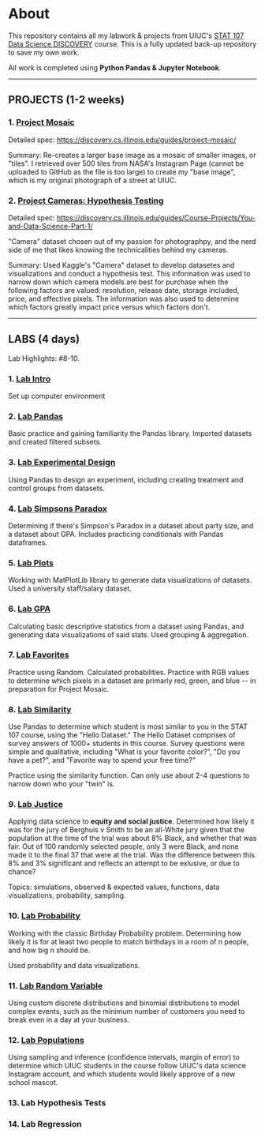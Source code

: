 # About
This repository contains all my labwork & projects from UIUC's [STAT 107 Data Science DISCOVERY](https://discovery.cs.illinois.edu/) course. This is a fully updated back-up repository to save my own work. 

All work is completed using **Python Pandas & Jupyter Notebook**.

--------------------------------------------------------------------------------------------------------------------------------------------------------

## PROJECTS (1-2 weeks)

### 1. [Project Mosaic](https://github.com/rkwreck/STAT107_Labs_and_Projects/tree/main/project_mosaic)
Detailed spec: https://discovery.cs.illinois.edu/guides/project-mosaic/

Summary: Re-creates a larger base image as a mosaic of smaller images, or "tiles". I retrieved over 500 tiles from NASA's Instagram Page (cannot be uploaded to GitHub as the file is too large) to create my "base image", which is my original photograph of a street at UIUC. 

### 2. [Project Cameras: Hypothesis Testing](https://github.com/rkwreck/STAT107_Labs_and_Projects/tree/main/project2)
Detailed spec: https://discovery.cs.illinois.edu/guides/Course-Projects/You-and-Data-Science-Part-1/ 

"Camera" dataset chosen out of my passion for photographpy, and the nerd side of me that likes knowing the technicalities behind my cameras. 

Summary: Used Kaggle's "Camera" dataset to develop datasetes and visualizations and conduct a hypothesis test. This information was used to narrow down which camera models are best for purchase when the following factors are valued: resolution, release date, storage included, price, and effective pixels. The information was also used to determine which factors greatly impact price versus which factors don't. 

--------------------------------------------------------------------------------------------------------------------------------------------------------

 ## LABS (4 days)

 Lab Highlights: #8-10. 

 ### 1. [Lab Intro](https://github.com/rkwreck/STAT107_Labs_and_Projects/blob/main/lab_intro/lab_intro.ipynb)
 
 Set up computer environment

 ### 2. [Lab Pandas](https://github.com/rkwreck/STAT107_Labs_and_Projects/blob/main/lab_pandas/lab_pandas.ipynb)
 
 Basic practice and gaining familiarity the Pandas library. Imported datasets and created filtered subsets.

 ### 3. [Lab Experimental Design](https://github.com/rkwreck/STAT107_Labs_and_Projects/blob/main/lab_exp_design/lab_exp_design.ipynb)

 Using Pandas to design an experiment, including creating treatment and control groups from datasets. 

 ### 4. [Lab Simpsons Paradox](https://github.com/rkwreck/STAT107_Labs_and_Projects/blob/main/lab_simpsons_paradox/lab_simpsons_paradox.ipynb)

Determining if there's Simpson's Paradox in a dataset about party size, and a dataset about GPA. Includes practicing conditionals with Pandas dataframes.

 ### 5. [Lab Plots](https://github.com/rkwreck/STAT107_Labs_and_Projects/blob/main/lab_plots/lab_plots.ipynb)

Working with MatPlotLib library to generate data visualizations of datasets. Used a university staff/salary dataset. 

 ### 6. [Lab GPA](https://canvas.illinois.edu/courses/48517/assignments/1033059)

Calculating basic descriptive statistics from a dataset using Pandas, and generating data visualizations of said stats. Used grouping & aggregation. 
  
 ### 7. [Lab Favorites](https://canvas.illinois.edu/courses/48517/assignments/1033060)

Practice using Random. Calculated probabilities. Practice with RGB values to determine which pixels in a dataset are primarly red, green, and blue -- in preparation for Project Mosaic. 

 ### 8. [Lab Similarity](https://github.com/rkwreck/STAT107_Labs_and_Projects/blob/main/lab_similarity/lab_similarity.ipynb)

Use Pandas to determine which student is most similar to you in the STAT 107 course, using the "Hello Dataset." The Hello Dataset comprises of survey answers of 1000+ students in this course. Survey questions were simple and qualitative, including "What is your favorite color?", "Do you have a pet?", and "Favorite way to spend your free time?" 

Practice using the similarity function. Can only use about 2-4 questions to narrow down who your "twin" is. 

 ### 9. [Lab Justice](https://github.com/rkwreck/STAT107_Labs_and_Projects/blob/main/lab_justice/lab_justice.ipynb)

Applying data science to **equity and social justice**. Determined how likely it was for the jury of Berghuis v Smith to be an all-White jury given that the population at the time of the trial was about 8% Black, and whether that was fair. Out of 100 randomly selected people, only 3 were Black, and none made it to the final 37 that were at the trial. Was the difference between this 8% and 3% significant and reflects an attempt to be exlusive, or due to chance? 

Topics: simulations, observed & expected values, functions, data visualizations, probability, sampling.

 ### 10. [Lab Probability](https://github.com/rkwreck/STAT107_Labs_and_Projects/blob/main/lab_probability/lab_probability.ipynb)

 Working with the classic Birthday Probability problem. Determining how likely it is for at least two people to match birthdays in a room of n people, and how big n should be. 

 Used probability and data visualizations. 

 ### 11. [Lab Random Variable](https://github.com/rkwreck/STAT107_Labs_and_Projects/blob/main/lab_random_variable/lab_random_variable.ipynb) 

Using custom discrete distributions and binomial distributions to model complex events, such as the minimum number of customers you need to break even in a day at your business. 

 ### 12. [Lab Populations](https://github.com/rkwreck/STAT107_Labs_and_Projects/blob/main/lab_populations/lab_populations.ipynb)

 Using sampling and inference (confidence intervals, margin of error) to determine which UIUC students in the course follow UIUC's data science Instagram account, and which students would likely approve of a new school mascot. 
 
 ### 13. Lab Hypothesis Tests

 ### 14. Lab Regression

 
 
 


 
 





 

 

 

 

 



 
 
